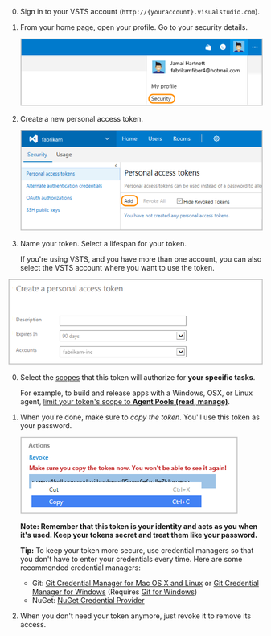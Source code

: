 0.  Sign in to your VSTS account 
(```http://{youraccount}.visualstudio.com```).

0.  From your home page, open your profile. Go to your security details.

	<img alt="Go to VSTS home, open your profile, go to Security" src="./_img/my-profile.png" style="border: 1px solid #CCCCCC" />

0. Create a new personal access token.

   <img alt="Add a personal access token" src="./_img/add-personal-access-token.png" style="border: 1px solid #CCCCCC" />

0.  Name your token. Select a lifespan for your token.

	If you're using VSTS, and you have more than one account, 
	you can also select the VSTS account where you want to use the token.

   <img alt="Name your token, select a lifespan. If using VSTS, select an account for your token" src="./_img/setup-personal-access-token.png" style="border: 1px solid #CCCCCC" />

0.  Select the [scopes](/vsts/integrate/get-started/authentication/oauth#scopes) 
that this token will authorize for **your specific tasks**.

	For example, to build and release apps with a Windows, OSX, or Linux agent, 
	[limit your token's scope to **Agent Pools (read, manage)**](/vsts/build-release/concepts/agents/agents).
   
0. When you're done, make sure to *copy the token*. You'll use this token as your password.

   <img alt="Use token as the password for your git tools or apps" src="./_img/create-personal-access-token.png" style="border: 1px solid #CCCCCC" />

	**Note: Remember that this token is your identity and acts as you when it's used. 
	Keep your tokens secret and treat them like your password.**

	**Tip:** To keep your token more secure, use credential managers 
	so that you don't have to enter your credentials every time. 
	Here are some recommended credential managers:
    
	*	Git: [Git Credential Manager for Mac OS X and Linux](https://github.com/Microsoft/Git-Credential-Manager-for-Mac-and-Linux) 
	or [Git Credential Manager for Windows](https://github.com/Microsoft/Git-Credential-Manager-for-Windows) 
	(Requires [Git for Windows](https://www.git-scm.com/download/win))
	*	NuGet: [NuGet Credential Provider](/vsts/package/nuget/nuget-exe)

0.  When you don't need your token anymore, just revoke it to remove its access.

